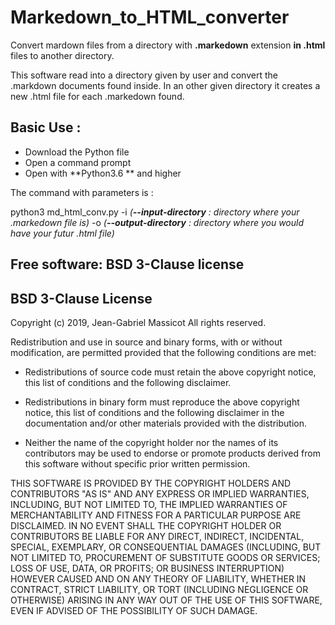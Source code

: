 # Markedown_to_HTML_converter

Convert mardown files from a directory with **.markedown** extension **in .html** files to another directory.

This software read into a directory given by user and convert the .markdown documents found inside. In an other given directory
it creates a new .html file for each .markedown found.

## Basic Use :

* Download the Python file
* Open a command prompt
* Open with **Python3.6 ** and higher

The command with parameters is :

python3 md_html_conv.py -i *(**--input-directory** : directory where your .markedown file is)* -o *(**--output-directory** : directory where you would have your futur .html file)*

## Free software: BSD 3-Clause license

## BSD 3-Clause License

Copyright (c) 2019, Jean-Gabriel Massicot
All rights reserved.

Redistribution and use in source and binary forms, with or without
modification, are permitted provided that the following conditions are met:

* Redistributions of source code must retain the above copyright notice, this
  list of conditions and the following disclaimer.

* Redistributions in binary form must reproduce the above copyright notice,
  this list of conditions and the following disclaimer in the documentation
  and/or other materials provided with the distribution.

* Neither the name of the copyright holder nor the names of its
  contributors may be used to endorse or promote products derived from
  this software without specific prior written permission.

THIS SOFTWARE IS PROVIDED BY THE COPYRIGHT HOLDERS AND CONTRIBUTORS "AS IS"
AND ANY EXPRESS OR IMPLIED WARRANTIES, INCLUDING, BUT NOT LIMITED TO, THE
IMPLIED WARRANTIES OF MERCHANTABILITY AND FITNESS FOR A PARTICULAR PURPOSE ARE
DISCLAIMED. IN NO EVENT SHALL THE COPYRIGHT HOLDER OR CONTRIBUTORS BE LIABLE
FOR ANY DIRECT, INDIRECT, INCIDENTAL, SPECIAL, EXEMPLARY, OR CONSEQUENTIAL
DAMAGES (INCLUDING, BUT NOT LIMITED TO, PROCUREMENT OF SUBSTITUTE GOODS OR
SERVICES; LOSS OF USE, DATA, OR PROFITS; OR BUSINESS INTERRUPTION) HOWEVER
CAUSED AND ON ANY THEORY OF LIABILITY, WHETHER IN CONTRACT, STRICT LIABILITY,
OR TORT (INCLUDING NEGLIGENCE OR OTHERWISE) ARISING IN ANY WAY OUT OF THE USE
OF THIS SOFTWARE, EVEN IF ADVISED OF THE POSSIBILITY OF SUCH DAMAGE.
